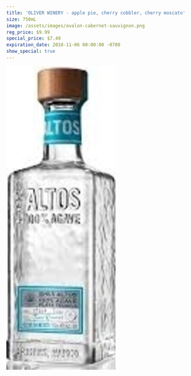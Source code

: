 ```yaml
---
title: 'OLIVER WINERY - apple pie, cherry cobbler, cherry moscato'
size: 750mL
image: /assets/images/avalon-cabernet-sauvignon.png
reg_price: $9.99
special_price: $7.49
expiration_date: 2018-11-06 00:00:00 -0700
show_special: true
---
```


![](/assets/images/versions/olmeca-2-1---x----288-800x---.jpg)